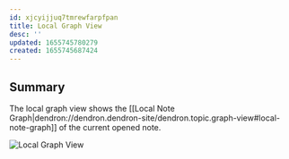 ```yaml
---
id: xjcyijjuq7tmrewfarpfpan
title: Local Graph View
desc: ''
updated: 1655745780279
created: 1655745687424
---
```


## Summary
The local graph view shows the [[Local Note Graph|dendron://dendron.dendron-site/dendron.topic.graph-view#local-note-graph]] of the current opened note. 

![Local Graph View](https://ik.imagekit.io/fpjzhqpv1/mini-graph_tRGXbJ0sc.gif?ik-sdk-version=javascript-1.4.3&updatedAt=1655745623835)

##